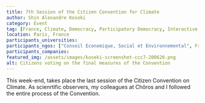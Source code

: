 ```yaml
---
title: 7th Session of the Citizen Convention for Climate
author: Shin Alexandre Koseki
category: Event
tag: [France, Climate, Democracy, Participatory Democracy, Interactive Democracy, Citizen Participation, Citizens, Environement, Sustainability, Transition, Ecology, Climate Change, Green Gas, Work, Production, Agriculture, Economy, Society]
location: Paris, France
participants_universities: 
participants_ngos: ["Conseil Economique, Social et Environnemental", French Government]
participants_companies: 
featured_img: /assets/images/koseki-screenshot-ccc7-200620.png
alt: Citizens voting on the final measures of the Convention
---
```

This week-end, takes place the last session of the Citizen Convention on Climate. As scienrtific observers, my colleagues at Chôros and I followed the entire process of the Convention.  
